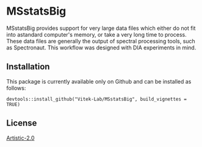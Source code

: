 # MSstatsBig

MSstatsBig provides support for very large data files which either do not fit 
into astandard computer's memory, or take a very long time to process. These 
data files are generally the output of spectral processing tools, such as 
Spectronaut. This workflow was designed with DIA experiments in mind.

## Installation 

This package is currently available only on Github and can be installed 
as follows:

```
devtools::install_github("Vitek-Lab/MSstatsBig", build_vignettes = TRUE)
```

## License

[Artistic-2.0](https://opensource.org/licenses/Artistic-2.0)
